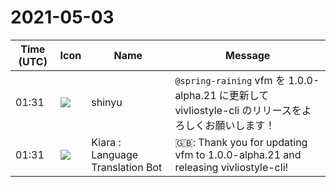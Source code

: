 # 2021-05-03

|Time (UTC)|Icon|Name|Message|
|---|---|---|---|
|01:31|![](https://avatars.slack-edge.com/2018-04-27/354445776386_e258f5ed5ba887b08668_72.jpg)|shinyu|`@spring-raining` vfm を 1.0.0-alpha.21 に更新して vivliostyle-cli のリリースをよろしくお願いします！|
|01:31|![](https://avatars.slack-edge.com/2021-03-01/1807880975282_5c8ad89e782096649baa_72.png)|Kiara : Language Translation Bot|🇬🇧:  Thank you for updating vfm to 1.0.0-alpha.21 and releasing vivliostyle-cli!|
